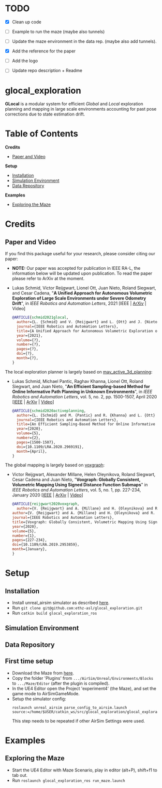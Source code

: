 # TODO
- [x] Clean up code
- [ ] Example to run the maze (maybe also tunnels)
- [ ] Update the maze environment in the data rep. (maybe also add tunnels).
- [x] Add the reference for the paper
- [ ] Add the logo
- [ ] Update repo description + Readme


# glocal\_exploration
**GLocal** is a modular system for efficient *Global* and *Local* exploration planning and mapping in large scale environments accounting for past pose corrections due to state estimation drift. 

# Table of Contents
**Credits**
* [Paper and Video](#Paper-and-Video)

**Setup**
* [Installation](#Installation)
* [Simulation Environment](#Simulation-Environment)
* [Data Repository](#Data-Repository)

**Examples**
* [Exploring the Maze](#Exploring-the-Maze)


# Credits
## Paper and Video
If you find this package useful for your research, please consider citing our paper:

* **NOTE:** Our paper was accepted for publication in IEEE RA-L, the information below will be updated upon publication. To read the paper please refer to ArXiv at the moment.

* Lukas Schmid, Victor Reijgwart, Lionel Ott, Juan Nieto, Roland Siegwart, and Cesar Cadena, "**A Unified Approach for Autonomous Volumetric Exploration of Large Scale Environments under Severe Odometry Drift**", in *IEEE Robotics and Automation Letters*, 2021 \[IEEE | [ArXiv](https://arxiv.org/abs/1909.09548) | Video\]
  ```bibtex
  @ARTICLE{schmid2021glocal,
    author={L. {Schmid} and V. {Reijgwart} and L. {Ott} and J. {Nieto} and R. {Siegwart} and C. {Cadena}},
    journal={IEEE Robotics and Automation Letters},
    title={A Unified Approach for Autonomous Volumetric Exploration of Large Scale Environments under Severe Odometry Drift},
    year={2021},
    volume={?},
    number={?},
    pages={?},
    doi={?},
    month={?},
  }
  ```

The local exploration planner is largely based on [mav\_active\_3d\_planning](https://github.com/ethz-asl/mav_active_3d_planning):
* Lukas Schmid, Michael Pantic, Raghav Khanna, Lionel Ott, Roland Siegwart, and Juan Nieto, "**An Efficient Sampling-based Method for Online Informative Path Planning in Unknown Environments**", in *IEEE Robotics and Automation Letters*, vol. 5, no. 2, pp. 1500-1507, April 2020 \[[IEEE](https://ieeexplore.ieee.org/abstract/document/8968434) | [ArXiv](https://arxiv.org/abs/1909.09548) | [Video](https://www.youtube.com/watch?v=lEadqJ1_8Do)\]
  ```bibtex
  @ARTICLE{schmid2020activeplanning,
    author={L. {Schmid} and M. {Pantic} and R. {Khanna} and L. {Ott} and R. {Siegwart} and J. {Nieto}},
    journal={IEEE Robotics and Automation Letters},
    title={An Efficient Sampling-Based Method for Online Informative Path Planning in Unknown Environments},
    year={2020},
    volume={5},
    number={2},
    pages={1500-1507},
    doi={10.1109/LRA.2020.2969191},
    month={April},
  }
  ```

The global mapping is largely based on [voxgraph](https://github.com/ethz-asl/voxgraph):
* Victor Reijgwart, Alexander Millane, Helen Oleynikova, Roland Siegwart, Cesar Cadena and Juan Nieto, "**Voxgraph: Globally Consistent, Volumetric Mapping Using Signed Distance Function Submaps**" in *IEEE Robotics and Automation Letters*, vol. 5, no. 1, pp. 227-234, January 2020 \[[IEEE](https://ieeexplore.ieee.org/document/8903279) | [ArXiv](https://arxiv.org/abs/2004.13154) | [Video](https://youtu.be/N9p1_Fkxxro)\]
  ```bibtex
  @ARTICLE{reijgwart2020voxgraph,
    author={V. {Reijgwart} and A. {Millane} and H. {Oleynikova} and R. {Siegwart} and C. {Cadena} and J. {Nieto}},
  author={V. {Reijgwart} and A. {Millane} and H. {Oleynikova} and R. {Siegwart} and C. {Cadena} and J. {Nieto}},
  journal={IEEE Robotics and Automation Letters}, 
  title={Voxgraph: Globally Consistent, Volumetric Mapping Using Signed Distance Function Submaps}, 
  year={2020},
  volume={5},
  number={1},
  pages={227-234},
  doi={10.1109/LRA.2019.2953859},
  month={January},
  }
  ```

# Setup
## Installation
* Install unreal_airsim simulator as described [here](https://github.com/ethz-asl/unreal_airsim#Instalation).
* Run `git clone git@github.com:ethz-asl/glocal_exploration.git`
* Run `catkin build glocal_exploration_ros`

## Simulation Environment

## Data Repository

## First time setup
* Download the Maze from [here](https://www.polybox.ethz.ch/index.php/s/6vhPDINcISbEogg?path=%2FWorlds).
* Copy the folder 'Plugins' from `.../AirSim/Unreal/Environments/Blocks` to  `.../Maze/Editor` (after the plugin is compiled).
* In the UE4 Editor open the Project 'experiment4' (the Maze), and set the game mode to AirSimGameMode.
* Setup the simulator config: 
  ```
  roslaunch unreal_airsim parse_config_to_airsim.launch source:=/home/$USER/catkin_ws/src/glocal_exploration/glocal_exploration_ros/config/maze_airsim.yaml
  ```
  This step needs to be repeated if other AirSim Settings were used.
  
# Examples
## Exploring the Maze
* Start the UE4 Editor with Maze Scenario, play in editor (alt+P), shift+f1 to tab out.
* Run `roslaunch glocal_exploration_ros run_maze.launch`
